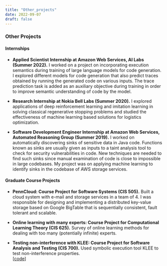 ```yaml
---
title: "Other_projects"
date: 2022-09-07
draft: false
---
```


### Other Projects

#### Internships

* __Applied Scientist Internship at Amazon Web Services, AI Labs (Summer 2022).__
    I worked on a project on incorporating execution semantics during training of large language models for
    code generation. I explored different models for code generation that
    also predict traces obtained by running the generated code on various inputs.
    The trace prediction task is added as an auxiliary objective during training
    in order to improve semantic understanding of code by the model.

* __Research Internship at Nokia Bell Labs (Summer 2020).__
    I explored applications of deep reinforcement learning and imitation learning in solving
    classical regenerative stopping problems and studied the effectiveness of machine learning based
    solutions for logistics optimization.

* __Software Development Engineer Internship at Amazon Web Services, Automated Reasoning Group (Summer 2019).__
    I worked on automatically discovering sinks of sensitive data in Java code. Functions known as sinks are usually given as inputs to a taint analysis tool to check for
    security vulnerabilities in code. New techniques are needed to find such sinks since manual examination of code is close to impossible in large codebases.  My project was on applying machine learning to identify sinks in
    the codebase of AWS storage services.

#### Graduate Course Projects

*  __PennCloud: Course Project for Software Systems (CIS 505).__
    Built a cloud system with e-mail and storage services in a team of 4. I was responsible for designing and implementing a distributed key-value storage based on Google BigTable that is sequentially consistent, fault tolerant and scalable.  

* __Online learning with many experts: Course Project for Computational Learning Theory (CIS 625).__
    Survey of online learning methods for dealing with too many (potentially infinite) experts.  

* __Testing non-interference with KLEE: Course Project for Software Analysis and Testing (CIS 700).__
    Used symbolic execution tool KLEE to test non-interference properties.  
    [[code](https://github.com/concolism/concolic-testing)]
